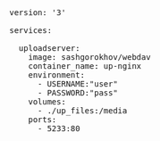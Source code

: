 
<pre>

version: '3'

services:

  uploadserver:
    image: sashgorokhov/webdav
    container_name: up-nginx
    environment:
      - USERNAME:"user"
      - PASSWORD:"pass"
    volumes:
      - ./up_files:/media
    ports:
      - 5233:80
      
</pre>
